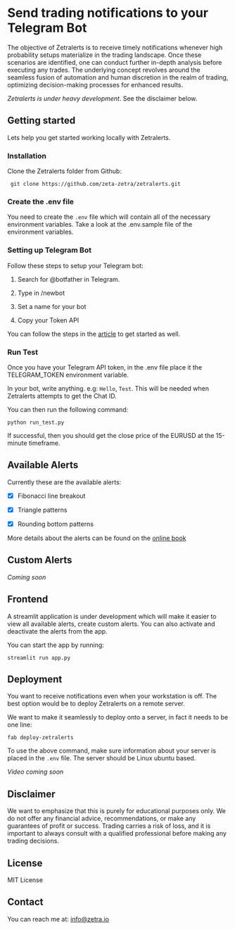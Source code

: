 # Send trading notifications to your Telegram Bot

The objective of Zetralerts is to receive timely notifications whenever high probability setups materialize in the trading landscape. Once these scenarios are identified, one can conduct further in-depth analysis before executing any trades. The underlying concept revolves around the seamless fusion of automation and human discretion in the realm of trading, optimizing decision-making processes for enhanced results.

*Zetralerts is under heavy development*. See the disclaimer below. 

## Getting started

Lets help you get started working locally with Zetralerts. 

### Installation

Clone the Zetralerts folder from Github:

     git clone https://github.com/zeta-zetra/zetralerts.git

### Create the .env file

You need to create the `.env` file which will contain all of the necessary environment variables. Take a look at the .env.sample 
file of the environment variables.

### Setting up Telegram Bot

Follow these steps to setup your Telegram bot:

 1. Search for @botfather in Telegram.

 2. Type in /newbot 

 3. Set a name for your bot

 4. Copy your Token API 
 
You can follow the steps in the [article](https://www.freecodecamp.org/news/how-to-create-a-telegram-bot-using-python/) to get started as well.

### Run Test

Once you have your Telegram API token, in the .env file place it the TELEGRAM_TOKEN environment variable. 

In your bot, write anything. e.g: `Hello`, `Test`. This will be needed when Zetralerts attempts to get the Chat ID. 

You can then run the following command:

    python run_test.py

If successful, then you should get the close price of the EURUSD at the 15-minute timeframe. 

## Available Alerts 

Currently these are the available alerts:

- [x] Fibonacci line breakout

- [x] Triangle patterns

- [x] Rounding bottom patterns

More details about the alerts can be found on the [online book](https://zeta-zetra.github.io/docs-forex-strategies-python/)

## Custom Alerts

*Coming soon*

## Frontend

A streamlit application is under development which will make it easier to view all available alerts, create custom alerts. You can also
activate and deactivate the alerts from the app.

You can start the app by running:

    streamlit run app.py


## Deployment

You want to receive notifications even when your workstation is off. The best option would be to deploy Zetralerts on a remote server.

We want to make it seamlessly to deploy onto a server, in fact it needs to be one line:

    fab deploy-zetralerts

To use the above command, make sure information about your server is placed in the `.env` file. The server should be Linux ubuntu based. 

*Video coming soon*

## Disclaimer

We want to emphasize that this is purely for educational purposes only. We do not offer any financial advice, recommendations, or make any guarantees of profit or success. Trading carries a risk of loss, and it is important to always consult with a qualified professional before making any trading decisions.

## License 

MIT License

## Contact

You can reach me at: info@zetra.io

